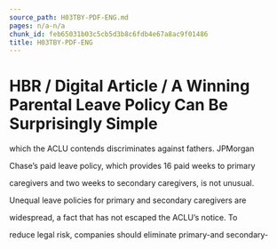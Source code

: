 ```yaml
---
source_path: H03TBY-PDF-ENG.md
pages: n/a-n/a
chunk_id: feb65031b03c5cb5d3b8c6fdb4e67a8ac9f01486
title: H03TBY-PDF-ENG
---
```

# HBR / Digital Article / A Winning Parental Leave Policy Can Be Surprisingly Simple

which the ACLU contends discriminates against fathers. JPMorgan

Chase’s paid leave policy, which provides 16 paid weeks to primary

caregivers and two weeks to secondary caregivers, is not unusual.

Unequal leave policies for primary and secondary caregivers are

widespread, a fact that has not escaped the ACLU’s notice. To

reduce legal risk, companies should eliminate primary-and secondary-
